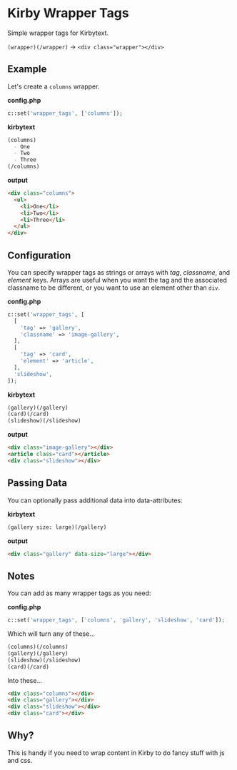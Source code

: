 # Kirby Wrapper Tags

Simple wrapper tags for Kirbytext.

`(wrapper)(/wrapper)` → `<div class="wrapper"></div>`

## Example

Let's create a `columns` wrapper. 

**config.php**

```php
c::set('wrapper_tags', ['columns']);
```

**kirbytext**

```md
(columns)
  - One
  - Two
  - Three
(/columns)
```

**output**

```html
<div class="columns">
  <ul>
    <li>One</li>
    <li>Two</li>
    <li>Three</li>
  </ul>
</div>
```

## Configuration

You can specify wrapper tags as strings or arrays with *tag*, *classname*, and *element* keys. Arrays are useful when you want the tag and the associated classname to be different, or you want to use an element other than `div`.

**config.php**

```php
c::set('wrapper_tags', [
  [
    'tag' => 'gallery',
    'classname' => 'image-gallery',
  ],
  [
    'tag' => 'card',
    'element' => 'article',
  ],
  'slideshow',
]);
```

**kirbytext**

```md
(gallery)(/gallery)
(card)(/card)
(slideshow)(/slideshow)
```

**output**

```html
<div class="image-gallery"></div>
<article class="card"></article>
<div class="slideshow"></div>
```

## Passing Data

You can optionally pass additional data into data-attributes:

**kirbytext**

```md
(gallery size: large)(/gallery)
```

**output**

```html
<div class="gallery" data-size="large"></div>
```

## Notes

You can add as many wrapper tags as you need:

**config.php**

```php
c::set('wrapper_tags', ['columns', 'gallery', 'slideshow', 'card']);
```

Which will turn any of these...

```md
(columns)(/columns)
(gallery)(/gallery)
(slideshow)(/slideshow)
(card)(/card)
```

Into these...

```html
<div class="columns"></div>
<div class="gallery"></div>
<div class="slideshow"></div>
<div class="card"></div>
```

## Why?

This is handy if you need to wrap content in Kirby to do fancy stuff with js and css.
